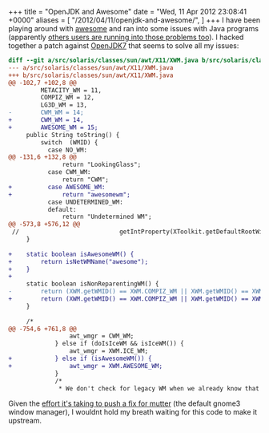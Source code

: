 +++
title = "OpenJDK and Awesome"
date = "Wed, 11 Apr 2012 23:08:41 +0000"
aliases = [
    "/2012/04/11/openjdk-and-awesome/",
]
+++
I have been playing around with [awesome](http://awesome.naquadah.org/ "awesome") and ran into some issues with Java programs (apparently [others users are running into those problems too](http://awesome.naquadah.org/wiki/Problems_with_Java)). I hacked together a patch against [OpenJDK7](http://hg.openjdk.java.net/jdk7u/jdk7u-dev/jdk "jdk7u-dev/jdk") that seems to solve all my issues:

```diff
diff --git a/src/solaris/classes/sun/awt/X11/XWM.java b/src/solaris/classes/sun/awt/X11/XWM.java
--- a/src/solaris/classes/sun/awt/X11/XWM.java
+++ b/src/solaris/classes/sun/awt/X11/XWM.java
@@ -102,7 +102,8 @@
         METACITY_WM = 11,
         COMPIZ_WM = 12,
         LG3D_WM = 13,
-        CWM_WM = 14;
+        CWM_WM = 14,
+        AWESOME_WM = 15;
     public String toString() {
         switch  (WMID) {
           case NO_WM:
@@ -131,6 +132,8 @@
               return "LookingGlass";
           case CWM_WM:
               return "CWM";
+          case AWESOME_WM:
+              return "awesomewm";
           case UNDETERMINED_WM:
           default:
               return "Undetermined WM";
@@ -573,8 +576,12 @@
 //                            getIntProperty(XToolkit.getDefaultRootWindow(), XAtom.XA_CARDINAL)) == 0);
     }
 
+    static boolean isAwesomeWM() {
+        return isNetWMName("awesome");
+    }
+
     static boolean isNonReparentingWM() {
-        return (XWM.getWMID() == XWM.COMPIZ_WM || XWM.getWMID() == XWM.LG3D_WM || XWM.getWMID() == XWM.CWM_WM);
+        return (XWM.getWMID() == XWM.COMPIZ_WM || XWM.getWMID() == XWM.LG3D_WM || XWM.getWMID() == XWM.CWM_WM || XWM.getWMID() == XWM.AWESOME_WM);
     }
 
     /*
@@ -754,6 +761,8 @@
                 awt_wmgr = CWM_WM;
             } else if (doIsIceWM && isIceWM()) {
                 awt_wmgr = XWM.ICE_WM;
+            } else if (isAwesomeWM()) {
+                awt_wmgr = XWM.AWESOME_WM;
             }
             /*
              * We don't check for legacy WM when we already know that WM
```


Given the [effort it's taking to push a fix for mutter](http://thread.gmane.org/gmane.comp.java.openjdk.awt.devel/1698 "path review thread") (the default gnome3 window manager), I wouldnt hold my breath waiting for this code to make it upstream.


